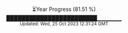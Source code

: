 <p align="center">
⏳Year Progress (81.51 %) <br>
████████████████████████▁▁▁▁▁▁ <br>
<sub>Updated: Wed, 25 Oct 2023 12:31:24 GMT</sub>
</p>

